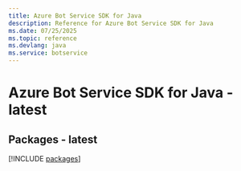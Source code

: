 ```yaml
---
title: Azure Bot Service SDK for Java
description: Reference for Azure Bot Service SDK for Java
ms.date: 07/25/2025
ms.topic: reference
ms.devlang: java
ms.service: botservice
---
```

# Azure Bot Service SDK for Java - latest
## Packages - latest
[!INCLUDE [packages](bot-service-index.md)]